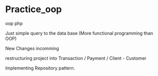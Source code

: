 # Practice_oop
oop php

Just simple query to the data base (More functional programming than OOP)

New Changes incomming 

restructuring project into Transaction / Payment / Client - Customer 

Implementing Repository pattern.
